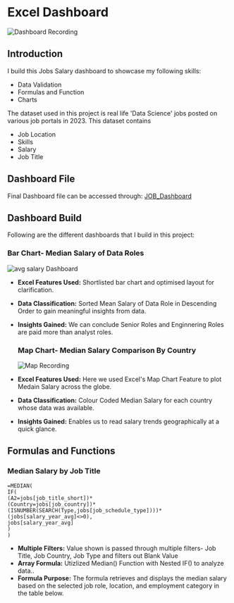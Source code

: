 # Excel Dashboard
 ![Dashboard Recording](https://github.com/user-attachments/assets/8c96d603-d487-488b-8054-d0327a73e8f0)

## Introduction
I build this Jobs Salary dashboard to showcase my following skills:

- Data Validation
- Formulas and Function
- Charts
  
The dataset used in this project is real life 'Data Science' jobs posted on various job portals in 2023. This dataset contains 

- Job Location
- Skills
- Salary
- Job Title


## Dashboard File
Final Dashboard file can be accessed through: [JOB_Dashboard](https://github.com/rahulyadav392/Excel-Dashboard/blob/main/Salary%20Dashboard.xlsx)

## Dashboard Build

Following are the different dashboards that I build in this project:

### Bar Chart- Median Salary of Data Roles

![avg salary Dashboard](https://github.com/user-attachments/assets/e73394f8-c180-4b47-9909-51be7e6ebc7d)

- **Excel Features Used:** Shortlisted bar chart and optimised layout for clarification.
- **Data Classification:** Sorted Mean Salary of Data Role in Descending Order to gain meaningful insights from data.
- **Insights Gained:**     We can conclude Senior Roles and Enginnering Roles are paid more than analyst roles.

  ### Map Chart- Median Salary Comparison By Country
  
  ![Map Recording](https://github.com/user-attachments/assets/b40d222d-f4b0-4b93-bb71-006534830406)

- **Excel Features Used:** Here we used Excel's Map Chart Feature to plot Medain Salary across the globe.
- **Data Classification:** Colour Coded Median Salary for each country whose data was available.
- **Insights Gained:** Enables us to read salary trends geographically at a quick glance.

## Formulas and Functions
### Median Salary by Job Title
 ```
=MEDIAN(
IF(
(A2=jobs[job_title_short])*
(Country=jobs[job_country])*
(ISNUMBER(SEARCH(Type,jobs[job_schedule_type])))*
(jobs[salary_year_avg]<>0),
jobs[salary_year_avg]
)
)
```
- **Multiple Filters:** Value shown is passed through multiple filters- Job Title, Job Country, Job Type and filters out Blank Value
- **Array Formula:** Utizlized Median() Function with Nested IF() to analyze data..
- **Formula Purpose:** The formula retrieves and displays the median salary based on the selected job role, location, and employment category in the table below.
